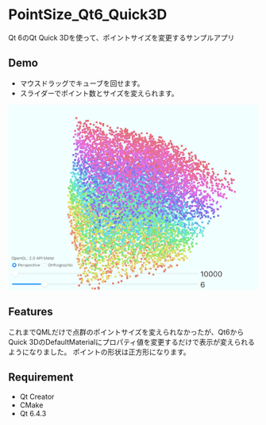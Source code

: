 # PointSize_Qt6_Quick3D
Qt 6のQt Quick 3Dを使って、ポイントサイズを変更するサンプルアプリ

## Demo

* マウスドラッグでキューブを回せます。
* スライダーでポイント数とサイズを変えられます。

![Demo](images/demo.png)
## Features

これまでQMLだけで点群のポイントサイズを変えられなかったが、Qt6からQuick 3DのDefaultMaterialにプロパティ値を変更するだけで表示が変えられるようになりました。
ポイントの形状は正方形になります。

## Requirement

* Qt Creator
* CMake
* Qt 6.4.3
